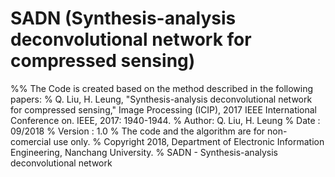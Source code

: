 # SADN (Synthesis-analysis deconvolutional network for compressed sensing)
%% The Code is created based on the method described in the following papers: 
% Q. Liu, H. Leung, "Synthesis-analysis deconvolutional network for compressed sensing," Image Processing (ICIP), 2017 IEEE International Conference on. IEEE, 2017: 1940-1944.
% Author: Q. Liu, H. Leung
% Date : 09/2018 
% Version : 1.0 
% The code and the algorithm are for non-comercial use only. 
% Copyright 2018, Department of Electronic Information Engineering, Nanchang University. 
% SADN - Synthesis-analysis deconvolutional network
